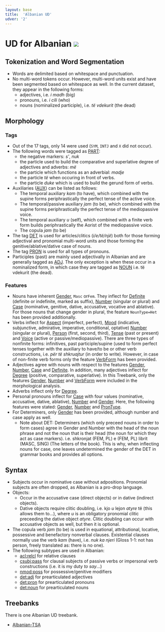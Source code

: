 ```yaml
---
layout: base
title:  'Albanian UD'
udver: '2'
---
```


# UD for Albanian <span class="flagspan"><img class="flag" src="../../flags/svg/AL.svg" /></span>

## Tokenization and Word Segmentation

* Words are delimited based on whitespace and punctuation.
* No multi-word tokens occur. However, multi-word units exist and have been segmented based on whitespace as well. In the current dataset, they appear in the following forms:
  * adjectives, i.e. _i madh_ (big)
  * pronouns, i.e. _i cili_ (who)
  * nouns (nominalized participle), i.e. _të vdekurit_ (the dead)


## Morphology

### Tags

* Out of the 17 tags, only 14 were used (`SYM`, `INTJ` and `X` did not occur).
* The following words were tagged as [PART]():
  * the negative markers: *s'*, *nuk*
  * the particle used to build the comparative and superlative degree of adjectives and adverbs: *më*
  * the particle which functions as an adverbial: *madje*
  * the particle *të* when occuring in front of verbs.
  * the particle *duke* which is used to build the gerund form of verbs.
* Auxiliaries ([AUX]()) can be listed as follows:
  * The temporal auxiliary *kam* (to have), which combined with the supine forms periphrastically the perfect tense of the active voice.
  * The temporal/passive auxiliary *jam* (to be), which combined with the supine forms periphrastically the perfect tense of the mediopassive voice.
  * The temporal auxiliary *u* (self), which  combined with a finite verb form builds periphrastically the Aorist of the mediopassive voice.
  * The copula *jam* (to be)
* The tag [DET]() is used for articles/clitics (*i/e/të/një*) both for those forming adjectival and pronomial multi-word units and those forming the genitive/ablative/dative case of nouns.
* The tag [PRON]() is used for all types of pronouns.
* Participles (past) are mainly used adjectivally in Albanian and are generally tagged as [ADJ](). The only exception is when these occur in a nominalized form, in which case they are tagged as [NOUN]() i.e. të vdekurit (the dead).


### Features

* Nouns have inherent [Gender](), `Masc` or`Fem`. They inflect for [Definite]() (definite or indefinite, marked as suffix), [Number]() (singular or plural) and [Case]() (nominative, genitive, dative, accusative, vocative and ablative). For those nouns that change gender in plural, the feature `NounType=Het` has been provided additionally.
* Verbs inflect for [Aspect]() (imperfect, perfect), [Mood]() (indicative, subjunctive, admirative, imperative, conditional, optative) [Number]() (singular or plural), [Person]() (first, second, third), [Tense]() (past or present) and [Voice]() (active or passive/mediopassive). There are three types of nonfinite forms: infinitives, past participle/supine (used to form perfect tenses together with the auxiliary to have/to be or other verb constructions, i.e. *për të shkruajtur* (in order to write). However, in case of non-finite verb forms only the feature [VerbForm]() has been provided.
* Adjectives agree with nouns with respect to the features [Gender](), [Number](), [Case]() and [Definite](). In addition, many adjectives inflect for [Degree]() (positive, comparative, superlative). In this Treebank, only the features [Gender](), [Number]() and [VerbForm]() were included in the morphological analysis.
* Adverbs inflect only for [Degree]().
* Personal pronouns inflect for [Case]() with four values (nominative, accusative, dative, ablative), [Number]() and [Gender](). Here, the following features were stated: [Gender](), [Number]() and [PronType]().
* For Determiners, only [Gender]() has been provided, although number and case apply as well.
  * Note about DET: Determiners (which only preceed nouns in order to form cases) agree in Gender and Number with the head of the noun phrase and not the noun that is their head (the noun for which they act as case markers). i.e. shkronjat (FEM, PL) e (FEM, PL) librit (MASC, SING) (The letters of the book). This is why, when inflecting nouns for case, one leaves undetermined the gender of the DET in grammar books and provides all options.


## Syntax

* Subjects occur in nominative case without adpositions. Pronomial subjects are often dropped, as Albanian is a pro-drop language.
* Objects:
  * Occur in the accusative case (direct objects) or in dative (indirect objects).
  * Dative objects require clitic doubling, i.e. kjo *u* lejon *atyre* të (this allows them to...), where *u* is an obligatory pronomial clitic preceeding the dative object *atyre*. Clitic doubling can occur with accusative objects as well, but then it is optional.
* The copula verb *jam* (to be) is used in equational, attributional, locative, possessive and benefactory nonverbal clauses.                  Existential clauses normally use the verb *kam* (have), i.e. *nuk ka njeri* (Gloss 1-1: not has person, freely translated as: there is no one).
* The following subtypes are used in Albanian:
    * [acl:relcl]() for relative clauses
    * [csubj:pass]() for clausal subjects of passive verbs or impersonal verb constructions (i.e. it is my duty *to say*...)
    * [nmod:poss]() for possessive/genitive modifiers
    * [det:adj]() for prearticulated adjectives
    * [det:pron]() for prearticulated pronouns
    * [det:noun]() for prearticulated nouns


## Treebanks

There is one Albanian UD treebank.

  * [Albanian-TSA](../treebanks/sq_tsa/index.html)

